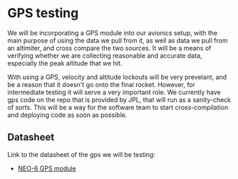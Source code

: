 # GPS testing
We will be incorporating a GPS module into our avionics setup, with the main purpose of using the data we pull from it, as well as data we pull from an altimiter, and cross compare the two sources. It will be a means of verifying whether we are collecting reasonable and accurate data, especially the peak altitude that we hit.

With using a GPS, velocity and altitude lockouts will be very prevelant, and be a reason that it doesn't go onto the final rocket. However, for intermediate testing it will serve a very important role. We currently have gps code on the repo that is provided by JPL, that will run as a sanity-check of sorts. This will be a way for the software team to start cross-compilation and deploying code as soon as possible.

## Datasheet

Link to the datasheet of the gps we will be testing:
- [NEO-6 GPS module](https://content.u-blox.com/sites/default/files/products/documents/NEO-6_ProductSummary_%28GPS.G6-HW-09003%29.pdf)